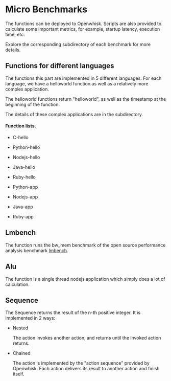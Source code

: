 # Micro Benchmarks
The functions can be deployed to Openwhisk. Scripts are also provided to calculate some important metrics, for example, startup latency, execution time, etc.

Explore the corresponding subdirectory of each benchmark for more details. 

## Functions for different languages
The functions this part are implemented in 5 different languages. For each language, we have a helloworld function as well as a relatively more complex application. 

The helloworld functions return "helloworld", as well as the timestamp at the beginning of the function.

The details of these complex applications are in the subdirectory.

#### Function lists.  
* C-hello
    
* Python-hello

* Nodejs-hello

* Java-hello

* Ruby-hello

* Python-app

* Nodejs-app

* Java-app

* Ruby-app

## Lmbench
The function runs the bw_mem benchmark of the open source performance analysis benchmark [lmbench](http://www.bitmover.com/lmbench/).

## Alu

The function is a single thread nodejs application which simply does a lot of calculation.

## Sequence
The Sequence returns the result of the n-th positive integer. It is implemented in 2 ways:

* Nested
    
    The action invokes another action, and returns until the invoked action returns.

* Chained

    The action is implemented by the "action sequence" provided by Openwhisk. Each action delivers its result to another action and finish itself.

